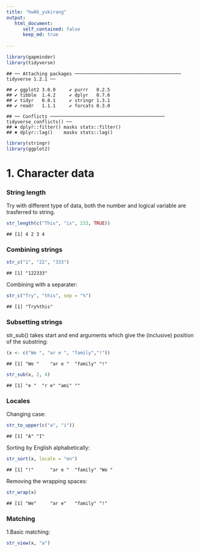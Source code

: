 ```yaml
---
title: "hw06_yukirang"
output:
   html_document:
      self_contained: false
      keep_md: true
  
---
```


```r
library(gapminder)
library(tidyverse)
```

```
## ── Attaching packages ─────────────────────────────────────── tidyverse 1.2.1 ──
```

```
## ✔ ggplot2 3.0.0     ✔ purrr   0.2.5
## ✔ tibble  1.4.2     ✔ dplyr   0.7.6
## ✔ tidyr   0.8.1     ✔ stringr 1.3.1
## ✔ readr   1.1.1     ✔ forcats 0.3.0
```

```
## ── Conflicts ────────────────────────────────────────── tidyverse_conflicts() ──
## ✖ dplyr::filter() masks stats::filter()
## ✖ dplyr::lag()    masks stats::lag()
```

```r
library(stringr)
library(ggplot2)
```

# 1. Character data
### String length
Try with different type of data, both the number and logical variable are trasferred to string.

```r
str_length(c("This", "is", 233, TRUE))
```

```
## [1] 4 2 3 4
```
### Combining strings

```r
str_c("1", "22", "333")
```

```
## [1] "122333"
```
Combining with a separater:

```r
str_c("Try", "this", sep = "%")
```

```
## [1] "Try%this"
```
### Subsetting strings
str_sub() takes start and end arguments which give the (inclusive) position of the substring:

```r
(x <- c("We ", "ar e ", "family","!"))
```

```
## [1] "We "    "ar e "  "family" "!"
```

```r
str_sub(x, 2, 4)
```

```
## [1] "e "  "r e" "ami" ""
```
### Locales
Changing case:

```r
str_to_upper(c("a", "i"))
```

```
## [1] "A" "I"
```
Sorting by English alphabetically:

```r
str_sort(x, locale = "en")
```

```
## [1] "!"      "ar e "  "family" "We "
```
Removing the wrapping spaces:

```r
str_wrap(x)
```

```
## [1] "We"     "ar e"   "family" "!"
```
### Matching
1.Basic matching:

```r
str_view(x, "a")
```

<!--html_preserve--><div id="htmlwidget-aa80b07f657ad5fde6d8" style="width:960px;height:100%;" class="str_view html-widget"></div>
<script type="application/json" data-for="htmlwidget-aa80b07f657ad5fde6d8">{"x":{"html":"<ul>\n  <li>We <\/li>\n  <li><span class='match'>a<\/span>r e <\/li>\n  <li>f<span class='match'>a<\/span>mily<\/li>\n  <li>!<\/li>\n<\/ul>"},"evals":[],"jsHooks":[]}</script><!--/html_preserve-->
Matching any character with "."

```r
str_view(x, ".a.")
```

<!--html_preserve--><div id="htmlwidget-05a5c79b99b43fa1d745" style="width:960px;height:100%;" class="str_view html-widget"></div>
<script type="application/json" data-for="htmlwidget-05a5c79b99b43fa1d745">{"x":{"html":"<ul>\n  <li>We <\/li>\n  <li>ar e <\/li>\n  <li><span class='match'>fam<\/span>ily<\/li>\n  <li>!<\/li>\n<\/ul>"},"evals":[],"jsHooks":[]}</script><!--/html_preserve-->
2.Anchors
Start matching:

```r
str_view(x, "^a")
```

<!--html_preserve--><div id="htmlwidget-e393704e83a91ddd3ab9" style="width:960px;height:100%;" class="str_view html-widget"></div>
<script type="application/json" data-for="htmlwidget-e393704e83a91ddd3ab9">{"x":{"html":"<ul>\n  <li>We <\/li>\n  <li><span class='match'>a<\/span>r e <\/li>\n  <li>family<\/li>\n  <li>!<\/li>\n<\/ul>"},"evals":[],"jsHooks":[]}</script><!--/html_preserve-->
End matching:

```r
str_view(x, "y$")
```

<!--html_preserve--><div id="htmlwidget-a3cdb2f32e070fc454d9" style="width:960px;height:100%;" class="str_view html-widget"></div>
<script type="application/json" data-for="htmlwidget-a3cdb2f32e070fc454d9">{"x":{"html":"<ul>\n  <li>We <\/li>\n  <li>ar e <\/li>\n  <li>famil<span class='match'>y<\/span><\/li>\n  <li>!<\/li>\n<\/ul>"},"evals":[],"jsHooks":[]}</script><!--/html_preserve-->
3.Character classes and alternatives

```r
str_view(c("abc", "a.c", "a..c", "a.c."), "a[.]c")
```

<!--html_preserve--><div id="htmlwidget-825079e3d9e4094ac76c" style="width:960px;height:100%;" class="str_view html-widget"></div>
<script type="application/json" data-for="htmlwidget-825079e3d9e4094ac76c">{"x":{"html":"<ul>\n  <li>abc<\/li>\n  <li><span class='match'>a.c<\/span><\/li>\n  <li>a..c<\/li>\n  <li><span class='match'>a.c<\/span>.<\/li>\n<\/ul>"},"evals":[],"jsHooks":[]}</script><!--/html_preserve-->
Matching with a "|" character:

```r
str_view(c("brace", "bruce"), "br(a|u)c.")
```

<!--html_preserve--><div id="htmlwidget-06176cd8501e0a7cf0ba" style="width:960px;height:100%;" class="str_view html-widget"></div>
<script type="application/json" data-for="htmlwidget-06176cd8501e0a7cf0ba">{"x":{"html":"<ul>\n  <li><span class='match'>brace<\/span><\/li>\n  <li><span class='match'>bruce<\/span><\/li>\n<\/ul>"},"evals":[],"jsHooks":[]}</script><!--/html_preserve-->
### Repetition


```r
y <- "I'm loooooooving it!"
str_view(y, "oo?")
```

<!--html_preserve--><div id="htmlwidget-15b7cd99cef90540c908" style="width:960px;height:100%;" class="str_view html-widget"></div>
<script type="application/json" data-for="htmlwidget-15b7cd99cef90540c908">{"x":{"html":"<ul>\n  <li>I'm l<span class='match'>oo<\/span>oooooving it!<\/li>\n<\/ul>"},"evals":[],"jsHooks":[]}</script><!--/html_preserve-->
Specify a repitition time:

```r
str_view(y, "o{2,}")
```

<!--html_preserve--><div id="htmlwidget-a4587bac5ede2664121a" style="width:960px;height:100%;" class="str_view html-widget"></div>
<script type="application/json" data-for="htmlwidget-a4587bac5ede2664121a">{"x":{"html":"<ul>\n  <li>I'm l<span class='match'>ooooooo<\/span>ving it!<\/li>\n<\/ul>"},"evals":[],"jsHooks":[]}</script><!--/html_preserve-->
### Tools
Detect matches:

```r
x
```

```
## [1] "We "    "ar e "  "family" "!"
```

```r
str_detect(x, "a")
```

```
## [1] FALSE  TRUE  TRUE FALSE
```
Subsets:

```r
str_subset(words, "go$")
```

```
## [1] "ago" "go"
```
With filtering:

```r
df <- tibble(
  word = words, 
  i = seq_along(word)
)
df %>% 
  filter(str_detect(word, "go$"))
```

```
## # A tibble: 2 x 2
##   word      i
##   <chr> <int>
## 1 ago      24
## 2 go      360
```

Counting:

```r
z <- c("ah","haha","aaaaaa")
str_count(z, "a")
```

```
## [1] 1 2 6
```
Mean:

```r
# The mean of  vowels per word
mean(str_count(z, "[aeiou]"))
```

```
## [1] 3
```

Replacing matches:

```r
x <- c("Escape", "your", "comfort","zone")
# replace the first matching element
str_replace(x, "[aeiou]", "-")
```

```
## [1] "Esc-pe"  "y-ur"    "c-mfort" "z-ne"
```

```r
# replace all matching element
str_replace_all(x, "[aeiou]", "-")
```

```
## [1] "Esc-p-"  "y--r"    "c-mf-rt" "z-n-"
```
### Splitting


```r
(a <- sentences %>%
  head(6) %>% 
  #use "simplify = TRUE" to return a matrix
  str_split(" ", simplify = TRUE))
```

```
##      [,1]    [,2]    [,3]    [,4]      [,5]    [,6]    [,7]    
## [1,] "The"   "birch" "canoe" "slid"    "on"    "the"   "smooth"
## [2,] "Glue"  "the"   "sheet" "to"      "the"   "dark"  "blue"  
## [3,] "It's"  "easy"  "to"    "tell"    "the"   "depth" "of"    
## [4,] "These" "days"  "a"     "chicken" "leg"   "is"    "a"     
## [5,] "Rice"  "is"    "often" "served"  "in"    "round" "bowls."
## [6,] "The"   "juice" "of"    "lemons"  "makes" "fine"  "punch."
##      [,8]          [,9]   
## [1,] "planks."     ""     
## [2,] "background." ""     
## [3,] "a"           "well."
## [4,] "rare"        "dish."
## [5,] ""            ""     
## [6,] ""            ""
```
Find matches

```r
x
```

```
## [1] "Escape"  "your"    "comfort" "zone"
```

```r
str_locate(x, "your")
```

```
##      start end
## [1,]    NA  NA
## [2,]     1   4
## [3,]    NA  NA
## [4,]    NA  NA
```
### Other types of pattern
Apply regex() to control details of the match
Ignore the case:

```r
x
```

```
## [1] "Escape"  "your"    "comfort" "zone"
```

```r
str_view(x, regex("e", ignore_case = TRUE))
```

<!--html_preserve--><div id="htmlwidget-088aef411f4a2d6b21b0" style="width:960px;height:100%;" class="str_view html-widget"></div>
<script type="application/json" data-for="htmlwidget-088aef411f4a2d6b21b0">{"x":{"html":"<ul>\n  <li><span class='match'>E<\/span>scape<\/li>\n  <li>your<\/li>\n  <li>comfort<\/li>\n  <li>zon<span class='match'>e<\/span><\/li>\n<\/ul>"},"evals":[],"jsHooks":[]}</script><!--/html_preserve-->
coll(): compare strings using standard collation rules.

```r
a <- c("A", "a")
str_subset(a, coll("a", ignore_case = TRUE))
```

```
## [1] "A" "a"
```
 use boundary() to match boundaries:

```r
x
```

```
## [1] "Escape"  "your"    "comfort" "zone"
```

```r
str_extract_all(x, boundary("word"))
```

```
## [[1]]
## [1] "Escape"
## 
## [[2]]
## [1] "your"
## 
## [[3]]
## [1] "comfort"
## 
## [[4]]
## [1] "zone"
```
### Other uses of regular expressions
Searching from the global environment:

```r
apropos("split")
```

```
##  [1] "split"              "split.data.frame"   "split.Date"        
##  [4] "split.default"      "split.POSIXct"      "split.screen"      
##  [7] "split<-"            "split<-.data.frame" "split<-.default"   
## [10] "str_split"          "str_split_fixed"    "strsplit"          
## [13] "unsplit"
```

# 6. Work with a nested data frame
### Nest the data by country (and continent')
Let's first grab a sense of the data without nesting:

```r
gap_nested <- gapminder %>% 
   group_by(continent, country)
summary(gap_nested)
```

```
##         country        continent        year         lifeExp     
##  Afghanistan:  12   Africa  :624   Min.   :1952   Min.   :23.60  
##  Albania    :  12   Americas:300   1st Qu.:1966   1st Qu.:48.20  
##  Algeria    :  12   Asia    :396   Median :1980   Median :60.71  
##  Angola     :  12   Europe  :360   Mean   :1980   Mean   :59.47  
##  Argentina  :  12   Oceania : 24   3rd Qu.:1993   3rd Qu.:70.85  
##  Australia  :  12                  Max.   :2007   Max.   :82.60  
##  (Other)    :1632                                                
##       pop              gdpPercap       
##  Min.   :6.001e+04   Min.   :   241.2  
##  1st Qu.:2.794e+06   1st Qu.:  1202.1  
##  Median :7.024e+06   Median :  3531.8  
##  Mean   :2.960e+07   Mean   :  7215.3  
##  3rd Qu.:1.959e+07   3rd Qu.:  9325.5  
##  Max.   :1.319e+09   Max.   :113523.1  
## 
```

```r
gap_nested %>% 
  head(10) 
```

```
## # A tibble: 10 x 6
## # Groups:   continent, country [1]
##    country     continent  year lifeExp      pop gdpPercap
##    <fct>       <fct>     <int>   <dbl>    <int>     <dbl>
##  1 Afghanistan Asia       1952    28.8  8425333      779.
##  2 Afghanistan Asia       1957    30.3  9240934      821.
##  3 Afghanistan Asia       1962    32.0 10267083      853.
##  4 Afghanistan Asia       1967    34.0 11537966      836.
##  5 Afghanistan Asia       1972    36.1 13079460      740.
##  6 Afghanistan Asia       1977    38.4 14880372      786.
##  7 Afghanistan Asia       1982    39.9 12881816      978.
##  8 Afghanistan Asia       1987    40.8 13867957      852.
##  9 Afghanistan Asia       1992    41.7 16317921      649.
## 10 Afghanistan Asia       1997    41.8 22227415      635.
```
And now nest the data:

```r
(gap_nested <- gap_nested %>% 
   nest())
```

```
## # A tibble: 142 x 3
##    continent country     data             
##    <fct>     <fct>       <list>           
##  1 Asia      Afghanistan <tibble [12 × 4]>
##  2 Europe    Albania     <tibble [12 × 4]>
##  3 Africa    Algeria     <tibble [12 × 4]>
##  4 Africa    Angola      <tibble [12 × 4]>
##  5 Americas  Argentina   <tibble [12 × 4]>
##  6 Oceania   Australia   <tibble [12 × 4]>
##  7 Europe    Austria     <tibble [12 × 4]>
##  8 Asia      Bahrain     <tibble [12 × 4]>
##  9 Asia      Bangladesh  <tibble [12 × 4]>
## 10 Europe    Belgium     <tibble [12 × 4]>
## # ... with 132 more rows
```

We now see there are seperate tibbles for different countries.

### Fit a model of life expectancy against year
Let's see the change of lifeExp over year of China:

```r
(my_lm <- lm(lifeExp ~ log(gdpPercap), data=gap_nested[[25, "data"]]))
```

```
## 
## Call:
## lm(formula = lifeExp ~ log(gdpPercap), data = gap_nested[[25, 
##     "data"]])
## 
## Coefficients:
##    (Intercept)  log(gdpPercap)  
##         -15.73           11.09
```

```r
ggplot(gap_nested[[25, "data"]], aes(year, lifeExp)) +
    geom_point() +
    geom_smooth(method="lm") +
    ggtitle("Linear Regression Model Fitted of lifeExp against year on China")
```

![](hw06-yukirang_files/figure-html/unnamed-chunk-31-1.png)<!-- -->

### Apply a function map() and mutate()

```r
# the fitted model
my_lm <- function(df) {
  lm(lifeExp ~ I(year - 1950), data = df)
}
my_lm(gap_nested[[25, "data"]])
```

```
## 
## Call:
## lm(formula = lifeExp ~ I(year - 1950), data = df)
## 
## Coefficients:
##    (Intercept)  I(year - 1950)  
##        46.1291          0.5307
```

```r
#map() the fitting function my_lm() to the 25th(China) and 26th(Colombia) elements of gap_nested$data.
fits <- map(gap_nested$data[25:26], my_lm)
fits
```

```
## [[1]]
## 
## Call:
## lm(formula = lifeExp ~ I(year - 1950), data = df)
## 
## Coefficients:
##    (Intercept)  I(year - 1950)  
##        46.1291          0.5307  
## 
## 
## [[2]]
## 
## Call:
## lm(formula = lifeExp ~ I(year - 1950), data = df)
## 
## Coefficients:
##    (Intercept)  I(year - 1950)  
##        52.6656          0.3808
```
Scale this up to all countries:

```r
(gap_nested <- gap_nested %>% 
   mutate(fit = map(data, my_lm)))
```

```
## # A tibble: 142 x 4
##    continent country     data              fit     
##    <fct>     <fct>       <list>            <list>  
##  1 Asia      Afghanistan <tibble [12 × 4]> <S3: lm>
##  2 Europe    Albania     <tibble [12 × 4]> <S3: lm>
##  3 Africa    Algeria     <tibble [12 × 4]> <S3: lm>
##  4 Africa    Angola      <tibble [12 × 4]> <S3: lm>
##  5 Americas  Argentina   <tibble [12 × 4]> <S3: lm>
##  6 Oceania   Australia   <tibble [12 × 4]> <S3: lm>
##  7 Europe    Austria     <tibble [12 × 4]> <S3: lm>
##  8 Asia      Bahrain     <tibble [12 × 4]> <S3: lm>
##  9 Asia      Bangladesh  <tibble [12 × 4]> <S3: lm>
## 10 Europe    Belgium     <tibble [12 × 4]> <S3: lm>
## # ... with 132 more rows
```
Now we have an extra list of fitted linear models.

### Other information out of the linear models:
1."tidy" Intercept and  slope:

```r
library(broom)
tidy(gap_nested$fit[[25]]) 
```

```
## # A tibble: 2 x 5
##   term           estimate std.error statistic       p.value
##   <chr>             <dbl>     <dbl>     <dbl>         <dbl>
## 1 (Intercept)      46.1      2.20       20.9  0.00000000138
## 2 I(year - 1950)    0.531    0.0645      8.23 0.00000921
```
Extend to all other countries:

```r
(gap_nested <- gap_nested %>% 
  mutate(tidy = map(fit, tidy)))
```

```
## # A tibble: 142 x 5
##    continent country     data              fit      tidy            
##    <fct>     <fct>       <list>            <list>   <list>          
##  1 Asia      Afghanistan <tibble [12 × 4]> <S3: lm> <tibble [2 × 5]>
##  2 Europe    Albania     <tibble [12 × 4]> <S3: lm> <tibble [2 × 5]>
##  3 Africa    Algeria     <tibble [12 × 4]> <S3: lm> <tibble [2 × 5]>
##  4 Africa    Angola      <tibble [12 × 4]> <S3: lm> <tibble [2 × 5]>
##  5 Americas  Argentina   <tibble [12 × 4]> <S3: lm> <tibble [2 × 5]>
##  6 Oceania   Australia   <tibble [12 × 4]> <S3: lm> <tibble [2 × 5]>
##  7 Europe    Austria     <tibble [12 × 4]> <S3: lm> <tibble [2 × 5]>
##  8 Asia      Bahrain     <tibble [12 × 4]> <S3: lm> <tibble [2 × 5]>
##  9 Asia      Bangladesh  <tibble [12 × 4]> <S3: lm> <tibble [2 × 5]>
## 10 Europe    Belgium     <tibble [12 × 4]> <S3: lm> <tibble [2 × 5]>
## # ... with 132 more rows
```
Now we have a tidy column of several tibbles.

2. One row summary using glance():

```r
glance(gap_nested$fit[[25]])
```

```
## # A tibble: 1 x 11
##   r.squared adj.r.squared sigma statistic p.value    df logLik   AIC   BIC
## *     <dbl>         <dbl> <dbl>     <dbl>   <dbl> <int>  <dbl> <dbl> <dbl>
## 1     0.871         0.858  3.86      67.7 9.21e-6     2  -32.1  70.3  71.7
## # ... with 2 more variables: deviance <dbl>, df.residual <int>
```
Looks like we get a bunch of statistical data:)

3. Augment the original data with other columns:

```r
augment(gap_nested$fit[[25]])
```

```
## # A tibble: 12 x 9
##    lifeExp I.year...1950. .fitted .se.fit .resid   .hat .sigma .cooksd
##  *   <dbl>       <I(dbl)>   <dbl>   <dbl>  <dbl>  <dbl>  <dbl>   <dbl>
##  1    44                2    47.2    2.09 -3.19  0.295    3.86 2.03e-1
##  2    50.5              7    49.8    1.83  0.705 0.225    4.06 6.25e-3
##  3    44.5             12    52.5    1.59 -8.00  0.169    2.82 5.26e-1
##  4    58.4             17    55.2    1.37  3.23  0.127    3.90 5.85e-2
##  5    63.1             22    57.8    1.21  5.31  0.0991   3.61 1.16e-1
##  6    64.0             27    60.5    1.13  3.51  0.0851   3.88 4.21e-2
##  7    65.5             32    63.1    1.13  2.41  0.0851   3.98 1.99e-2
##  8    67.3             37    65.8    1.21  1.51  0.0991   4.03 9.33e-3
##  9    68.7             42    68.4    1.37  0.271 0.127    4.06 4.11e-4
## 10    70.4             47    71.1    1.59 -0.647 0.169    4.06 3.44e-3
## 11    72.0             52    73.7    1.83 -1.70  0.225    4.01 3.63e-2
## 12    73.0             57    76.4    2.09 -3.42  0.295    3.83 2.33e-1
## # ... with 1 more variable: .std.resid <dbl>
```
Now we have several colums, with the fitted rows of lifeExp.
4. unnest the data in the dataframe:

```r
(gap_coefs <- gap_nested %>% 
   select(continent, country, tidy) %>% 
   unnest())
```

```
## # A tibble: 284 x 7
##    continent country     term        estimate std.error statistic  p.value
##    <fct>     <fct>       <chr>          <dbl>     <dbl>     <dbl>    <dbl>
##  1 Asia      Afghanistan (Intercept)   29.4     0.699       42.0  1.40e-12
##  2 Asia      Afghanistan I(year - 1…    0.275   0.0205      13.5  9.84e- 8
##  3 Europe    Albania     (Intercept)   58.6     1.13        51.7  1.79e-13
##  4 Europe    Albania     I(year - 1…    0.335   0.0332      10.1  1.46e- 6
##  5 Africa    Algeria     (Intercept)   42.2     0.756       55.8  8.22e-14
##  6 Africa    Algeria     I(year - 1…    0.569   0.0221      25.7  1.81e-10
##  7 Africa    Angola      (Intercept)   31.7     0.804       39.4  2.63e-12
##  8 Africa    Angola      I(year - 1…    0.209   0.0235       8.90 4.59e- 6
##  9 Americas  Argentina   (Intercept)   62.2     0.167      372.   4.80e-22
## 10 Americas  Argentina   I(year - 1…    0.232   0.00489     47.4  4.22e-13
## # ... with 274 more rows
```
5. Adding the previous scope and intercept with recode():

```r
(gap_coefs <- gap_coefs %>%
   mutate(term = recode(term,
                        `(Intercept)` = "intercept",
                        `I(year - 1950)` = "slope")))
```

```
## # A tibble: 284 x 7
##    continent country     term      estimate std.error statistic  p.value
##    <fct>     <fct>       <chr>        <dbl>     <dbl>     <dbl>    <dbl>
##  1 Asia      Afghanistan intercept   29.4     0.699       42.0  1.40e-12
##  2 Asia      Afghanistan slope        0.275   0.0205      13.5  9.84e- 8
##  3 Europe    Albania     intercept   58.6     1.13        51.7  1.79e-13
##  4 Europe    Albania     slope        0.335   0.0332      10.1  1.46e- 6
##  5 Africa    Algeria     intercept   42.2     0.756       55.8  8.22e-14
##  6 Africa    Algeria     slope        0.569   0.0221      25.7  1.81e-10
##  7 Africa    Angola      intercept   31.7     0.804       39.4  2.63e-12
##  8 Africa    Angola      slope        0.209   0.0235       8.90 4.59e- 6
##  9 Americas  Argentina   intercept   62.2     0.167      372.   4.80e-22
## 10 Americas  Argentina   slope        0.232   0.00489     47.4  4.22e-13
## # ... with 274 more rows
```
6. Reshaping the estimates of each continents and make a summary:

```r
(gap_ests <- gap_coefs %>% 
   select(continent:estimate) %>% 
   spread(key = term, value = estimate))
```

```
## # A tibble: 142 x 4
##    continent country                  intercept  slope
##    <fct>     <fct>                        <dbl>  <dbl>
##  1 Africa    Algeria                       42.2 0.569 
##  2 Africa    Angola                        31.7 0.209 
##  3 Africa    Benin                         38.9 0.334 
##  4 Africa    Botswana                      52.8 0.0607
##  5 Africa    Burkina Faso                  34.0 0.364 
##  6 Africa    Burundi                       40.3 0.154 
##  7 Africa    Cameroon                      40.7 0.250 
##  8 Africa    Central African Republic      38.4 0.184 
##  9 Africa    Chad                          39.3 0.253 
## 10 Africa    Comoros                       39.1 0.450 
## # ... with 132 more rows
```

```r
gap_ests %>% 
  select(intercept, slope) %>% 
  summary()
```

```
##    intercept         slope         
##  Min.   :27.24   Min.   :-0.09302  
##  1st Qu.:39.36   1st Qu.: 0.20832  
##  Median :47.42   Median : 0.32145  
##  Mean   :49.86   Mean   : 0.32590  
##  3rd Qu.:62.05   3rd Qu.: 0.44948  
##  Max.   :71.95   Max.   : 0.77218
```
6. Making a plot of the whole distribution:

```r
ggplot(gap_coefs, aes(x = estimate)) +
  geom_density() + 
  # assing a density projection on the x-axis
  geom_rug() +
  # using scales to expand the plot throughly
  facet_wrap(~ term, scales = "free")
```

![](hw06-yukirang_files/figure-html/unnamed-chunk-41-1.png)<!-- -->

Inspiration for the modelling and downstream inspiration：
* From the plot of linear regression model fitted on China, it is easy to notice that the linear model doesn't fitted very well. There is a dramatical change of lifeExp between 1950s and 1970s. And the the slope becomes smallers.
* From the residual we notice that during the high range of lifeExp, say 70+, it doesn't performs that well cause it stays negative and keeps going down. While from 58 to 70+, it keeps going done.

* From the std.error we can also find that the data of Zimbabwe, Rwanda and Swaziland seems not that suitable for our model.
Let's see what's going on:

```r
other <- gapminder %>% 
  filter(country == "Zimbabwe" | country == "Rwanda" | country == "Swaziland") %>% 
  data.frame()
other %>% 
  ggplot(aes(year, lifeExp, colour=country)) +
  geom_smooth(se = FALSE,method = "lm") + # fit linear regression
  geom_point() +
  ggtitle("Linear Regression Model Fitted of lifeExp against year")
```

![](hw06-yukirang_files/figure-html/unnamed-chunk-42-1.png)<!-- -->

What if we try some different methods? Maybe for one distinct country loess performs better. However this can be overfitting when it is extended.


```r
other %>% 
  filter(country == "Zimbabwe") %>% 
  ggplot(aes(year, lifeExp, colour = "country")) +
  geom_smooth(method = "loess") + # fit linear regression
  geom_point() +
  ggtitle("Linear Regression Model Fitted of lifeExp against year on Zimbabwe")
```

![](hw06-yukirang_files/figure-html/unnamed-chunk-43-1.png)<!-- -->

